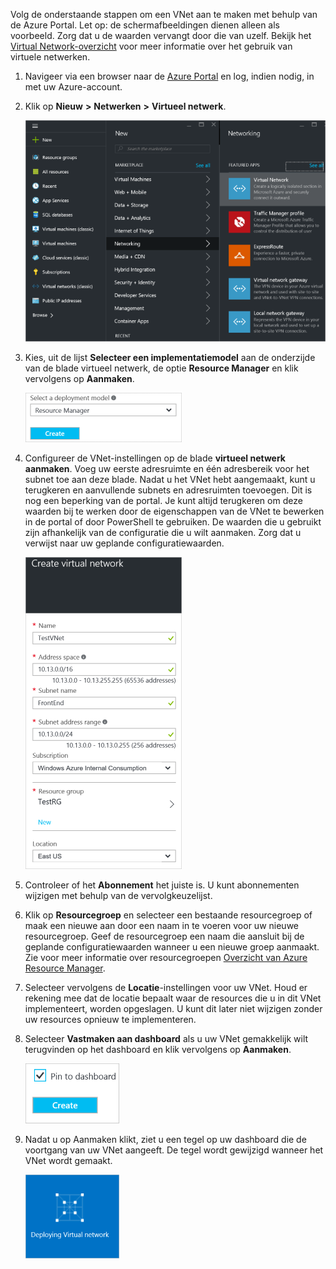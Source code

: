 Volg de onderstaande stappen om een VNet aan te maken met behulp van de Azure Portal. Let op: de schermafbeeldingen dienen alleen als voorbeeld. Zorg dat u de waarden vervangt door die van uzelf. Bekijk het [Virtual Network-overzicht](../articles/virtual-network/virtual-networks-overview.md) voor meer informatie over het gebruik van virtuele netwerken.

1. Navigeer via een browser naar de [Azure Portal](http://portal.azure.com) en log, indien nodig, in met uw Azure-account.

2. Klik op **Nieuw** **>** **Netwerken** **>** **Virtueel netwerk**.

    ![VNetBlade](./media/vpn-gateway-basic-vnet-rm-portal-include/newvnetportal650.png)

3. Kies, uit de lijst **Selecteer een implementatiemodel** aan de onderzijde van de blade virtueel netwerk, de optie **Resource Manager** en klik vervolgens op **Aanmaken**.


    ![Selecteer Resource Manager](./media/vpn-gateway-basic-vnet-rm-portal-include/resourcemanager250.png)

4. Configureer de VNet-instellingen op de blade **virtueel netwerk aanmaken**. Voeg uw eerste adresruimte en één adresbereik voor het subnet toe aan deze blade. Nadat u het VNet hebt aangemaakt, kunt u terugkeren en aanvullende subnets en adresruimten toevoegen. Dit is nog een beperking van de portal. Je kunt altijd terugkeren om deze waarden bij te werken door de eigenschappen van de VNet te bewerken in de portal of door PowerShell te gebruiken. De waarden die u gebruikt zijn afhankelijk van de configuratie die u wilt aanmaken. Zorg dat u verwijst naar uw geplande configuratiewaarden. 

    ![Een virtuele netwerkblade aanmaken](./media/vpn-gateway-basic-vnet-rm-portal-include/createavnet250.png)

5. Controleer of het **Abonnement** het juiste is. U kunt abonnementen wijzigen met behulp van de vervolgkeuzelijst.

6. Klik op **Resourcegroep** en selecteer een bestaande resourcegroep of maak een nieuwe aan door een naam in te voeren voor uw nieuwe resourcegroep. Geef de resourcegroep een naam die aansluit bij de geplande configuratiewaarden wanneer u een nieuwe groep aanmaakt. Zie voor meer informatie over resourcegroepen [Overzicht van Azure Resource Manager](resource-group-overview.md#resource-groups).

7. Selecteer vervolgens de **Locatie**-instellingen voor uw VNet. Houd er rekening mee dat de locatie bepaalt waar de resources die u in dit VNet implementeert, worden opgeslagen. U kunt dit later niet wijzigen zonder uw resources opnieuw te implementeren.

8. Selecteer **Vastmaken aan dashboard** als u uw VNet gemakkelijk wilt terugvinden op het dashboard en klik vervolgens op **Aanmaken**.
    
    ![Vastmaken aan dashboard](./media/vpn-gateway-basic-vnet-rm-portal-include/pintodashboard150.png)


9. Nadat u op Aanmaken klikt, ziet u een tegel op uw dashboard die de voortgang van uw VNet aangeeft. De tegel wordt gewijzigd wanneer het VNet wordt gemaakt.

    ![Tegel Virtueel netwerk aanmaken](./media/vpn-gateway-basic-vnet-rm-portal-include/deploying150.png)


<!--HONumber=Jun16_HO2-->


